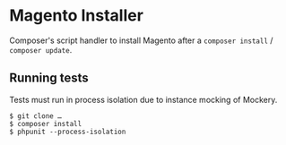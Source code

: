 Magento Installer
=================

Composer's script handler to install Magento after a `composer install` / `composer update`.

Running tests
-------------
Tests must run in process isolation due to instance mocking of Mockery.

	$ git clone …
	$ composer install
	$ phpunit --process-isolation